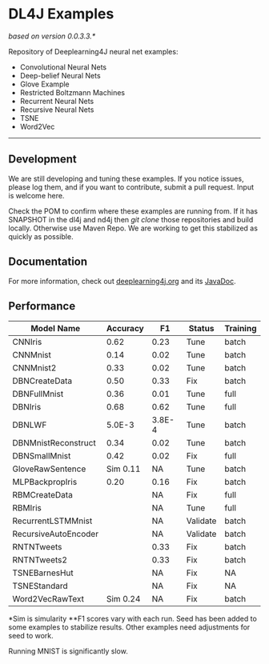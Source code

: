 DL4J Examples 
=========================
*based on version 0.0.3.3.\**

Repository of Deeplearning4J neural net examples:

- Convolutional Neural Nets
- Deep-belief Neural Nets
- Glove Example
- Restricted Boltzmann Machines
- Recurrent Neural Nets
- Recursive Neural Nets
- TSNE
- Word2Vec

---
## Development
We are still developing and tuning these examples. If you notice issues, please log them, and if you want to contribute, submit a pull request. Input is welcome here.

Check the POM to confirm where these examples are running from. If it has SNAPSHOT in the dl4j and nd4j then *git clone* those repositories and build locally. Otherwise use Maven Repo. We are working to get this stabilized as quickly as possible.

## Documentation
For more information, check out [deeplearning4j.org](http://deeplearning4j.org/) and its [JavaDoc](http://deeplearning4j.org/doc/).

## Performance

| **Model Name**      | **Accuracy** | **F1** | **Status**   | **Training**  |
|---------------------|--------------|--------|--------------|---------------|
| CNNIris             | 0.62         | 0.23   | Tune         | batch         | - only predicts 0
| CNNMnist            | 0.14         | 0.02   | Tune         | batch         | - only predicts 9
| CNNMnist2           | 0.33         | 0.02   | Tune         | batch         | - only predicts 6
| DBNCreateData       | 0.50         | 0.33   | Fix          | batch         | - predicts NAN
| DBNFullMnist        | 0.36         | 0.01   | Tune         | full          | - only predicts 0
| DBNIris             | 0.68         | 0.62   | Tune         | full          | - predicts all 3
| DBNLWF              | 5.0E-3       | 3.8E-4 | Tune         | batch         | - only predicts 0
| DBNMnistReconstruct | 0.34         | 0.02   | Tune         | batch         | - only predicts 0
| DBNSmallMnist       | 0.42         | 0.02   | Fix          | full          | - only predicts 0
| GloveRawSentence    | Sim 0.11     | NA     | Tune         | batch         |
| MLPBackpropIris     | 0.20         | 0.16   | Fix          | batch         | - only predicts 0
| RBMCreateData	      |              | NA     | Fix          | full          |
| RBMIris             |              | NA     | Tune         | full          |
| RecurrentLSTMMnist  |              | NA     | Validate     | batch         |
| RecursiveAutoEncoder|              | NA     | Validate     | batch         |
| RNTNTweets          |              | 0.33   | Fix          | batch         | - predicts multiple
| RNTNTweets2         |              | 0.33   | Fix          | batch         | - predicts multiple
| TSNEBarnesHut       |              | NA     | Fix          | NA            |
| TSNEStandard        |              | NA     | Fix          | NA            |
| Word2VecRawText     | Sim 0.24     | NA     | Fix          | batch         |
    

*Sim is simularity
**F1 scores vary with each run. Seed has been added to some examples to stabilize results. Other examples need adjustments for seed to work.

Running MNIST is significantly slow.
